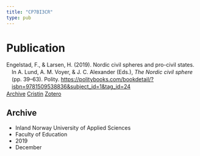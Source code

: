 ```yaml
---
title: "CP7BI3CR"
type: pub
---
```

<h1>Publication</h1>
<article id="csl-bib-container-CP7BI3CR" class="csl-bib-container">
  <div class="csl-bib-body" style="line-height: 1.35; padding-left: 1em; text-indent:-1em;">
  <div class="csl-entry">Engelstad, F., &amp; Larsen, H. (2019). Nordic civil spheres and pro-civil states. In A. Lund, A. M. Voyer, &amp; J. C. Alexander (Eds.), <i>The Nordic civil sphere</i> (pp. 39&#x2013;63). Polity. <a href="https://politybooks.com/bookdetail/?isbn=9781509538836&amp;subject_id=1&amp;tag_id=24">https://politybooks.com/bookdetail/?isbn=9781509538836&amp;subject_id=1&amp;tag_id=24</a></div>
</div>
  <div class="csl-bib-buttons">
    <a href="#taxonomy-article-CP7BI3CR" class="csl-bib-button">Archive</a>
    <a href alt="Cristin URL" class="csl-bib-button">Cristin</a>
    <a href alt="Zotero URL" class="csl-bib-button">Zotero</a>
  </div>
  <div id="csl-bib-meta-container-CP7BI3CR"></div>
</article>
<div id="csl-bib-meta-CP7BI3CR" class="csl-bib-meta">
  <article id="taxonomy-article-CP7BI3CR" class="taxonomy-article">
    <h1>Archive</h1>
    <ul>
      <li>Inland Norway University of Applied Sciences</li>
      <li>Faculty of Education</li>
      <li>2019</li>
      <li>December</li>
    </ul>
  </article>
</div>

